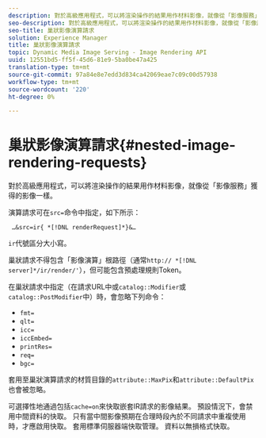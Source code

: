 ```yaml
---
description: 對於高級應用程式，可以將渲染操作的結果用作材料影像，就像從「影像服務」獲得的影像一樣。
seo-description: 對於高級應用程式，可以將渲染操作的結果用作材料影像，就像從「影像服務」獲得的影像一樣。
seo-title: 巢狀影像演算請求
solution: Experience Manager
title: 巢狀影像演算請求
topic: Dynamic Media Image Serving - Image Rendering API
uuid: 12551bd5-ff5f-45d6-81e9-5ba0be47a425
translation-type: tm+mt
source-git-commit: 97a84e8e7edd3d834ca42069eae7c09c00d57938
workflow-type: tm+mt
source-wordcount: '220'
ht-degree: 0%

---
```



# 巢狀影像演算請求{#nested-image-rendering-requests}

對於高級應用程式，可以將渲染操作的結果用作材料影像，就像從「影像服務」獲得的影像一樣。

演算請求可在`src=`命令中指定，如下所示：

` …&src=ir{ *[!DNL renderRequest]*}&…`

`ir`代號區分大小寫。

巢狀請求不得包含「影像演算」根路徑（通常`http:// *[!DNL server]*/ir/render/'`），但可能包含預處理規則Token。

在巢狀請求中指定（在請求URL中或`catalog::Modifier`或`catalog::PostModifier`中）時，會忽略下列命令：

* `fmt=`
* `qlt=`
* `icc=`
* `iccEmbed=`
* `printRes=`
* `req=`
* `bgc=`

套用至巢狀演算請求的材質目錄的`attribute::MaxPix`和`attribute::DefaultPix`也會被忽略。

可選擇性地通過包括`cache=on`來快取嵌套IR請求的影像結果。 預設情況下，會禁用中間資料的快取。 只有當中間影像預期在合理時段內於不同請求中重複使用時，才應啟用快取。 套用標準伺服器端快取管理。 資料以無損格式快取。
